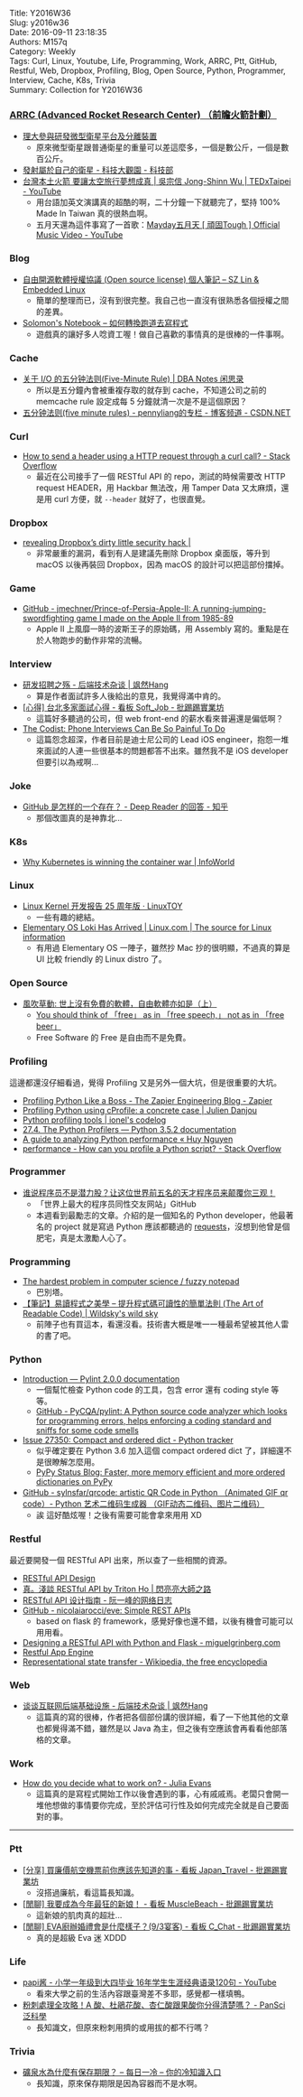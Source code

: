 Title: Y2016W36  
Slug: y2016w36  
Date: 2016-09-11 23:18:35  
Authors: M157q  
Category: Weekly  
Tags: Curl, Linux, Youtube, Life, Programming, Work, ARRC, Ptt, GitHub, Restful, Web, Dropbox, Profiling, Blog, Open Source, Python, Programmer, Interview, Cache, K8s, Trivia  
Summary: Collection for Y2016W36  
  
  
  
### [ARRC (Advanced Rocket Research Center) （前瞻火箭計劃）](http://www.arrc.tw/)  
  
+ [理大參與研發微型衛星平台及分離裝置](http://chinese.eurekalert.org/zh/pub_releases/2015-12/thkp-ppi121015.php)  
    + 原來微型衛星跟普通衛星的重量可以差這麼多，一個是數公斤，一個是數百公斤。  
+ [發射屬於自己的衛星 - 科技大觀園 - 科技部](https://scitechvista.nat.gov.tw/zh-tw/articles/c/0/9/10/1/1646.htm)  
+ [台灣本土火箭 要讓太空旅行夢想成真 | 吳宗信 Jong-Shinn Wu | TEDxTaipei - YouTube](https://www.youtube.com/watch?v=7B9Up161sAI)  
    + 用台語加英文演講真的超酷的啊，二十分鐘一下就聽完了，堅持 100% Made In Taiwan 真的很熱血啊。  
    + 五月天還為這件事寫了一首歌：[Mayday五月天 \[ 頑固Tough \] Official Music Video - YouTube](https://www.youtube.com/watch?v=YKiMrg6rgYQ)  
  
  
### Blog  
  
+ [自由開源軟體授權協議 (Open source license) 個人筆記 – SZ Lin  & Embedded Linux](https://szlin.me/2016/08/15/%e8%87%aa%e7%94%b1%e9%96%8b%e6%ba%90%e8%bb%9f%e9%ab%94%e6%8e%88%e6%ac%8a%e5%8d%94%e8%ad%b0-open-source-license-%e5%80%8b%e4%ba%ba%e7%ad%86%e8%a8%98/)  
    + 簡單的整理而已，沒有到很完整。我自己也一直沒有很熟悉各個授權之間的差異。  
+ [Solomon's Notebook – 如何轉換跑道去寫程式](https://blog.s10g.tw/posts/2016/09/09/start-programming/)  
    + 遊戲真的讓好多人唸資工喔！做自己喜歡的事情真的是很棒的一件事啊。  
  
  
### Cache  
  
+ [关于 I/O 的五分钟法则(Five-Minute Rule) | DBA Notes 闲思录](http://dbanotes.net/arch/five-minute_rule.html)  
    + 所以是五分鐘內會被重複存取的就存到 cache，不知道公司之前的 memcache rule 設定成每 5 分鐘就清一次是不是這個原因？  
+ [五分钟法则(five minute rules) - pennyliang的专栏 - 博客频道 - CSDN.NET](http://blog.csdn.net/pennyliang/article/details/5903181)  
  
  
### Curl  
  
+ [How to send a header using a HTTP request through a curl call? - Stack Overflow](http://stackoverflow.com/questions/356705/how-to-send-a-header-using-a-http-request-through-a-curl-call)  
    + 最近在公司接手了一個 RESTful API 的 repo，測試的時候需要改 HTTP request HEADER，用 Hackbar 無法改，用 Tamper Data 又太麻煩，還是用 curl 方便，就 `--header` 就好了，也很直覺。  
  
  
### Dropbox  
  
+ [revealing Dropbox’s dirty little security hack |](http://applehelpwriter.com/2016/07/28/revealing-dropboxs-dirty-little-security-hack/)  
    + 非常嚴重的漏洞，看到有人是建議先刪除 Dropbox 桌面版，等升到 macOS 以後再裝回 Dropbox，因為 macOS 的設計可以把這部份擋掉。  
  
  
### Game  
  
+ [GitHub - jmechner/Prince-of-Persia-Apple-II: A running-jumping-swordfighting game I made on the Apple II from 1985-89](https://github.com/jmechner/Prince-of-Persia-Apple-II)  
    + Apple II 上風靡一時的波斯王子的原始碼，用 Assembly 寫的。重點是在於人物跑步的動作非常的流暢。  
  
  
### Interview  
  
+ [研发招聘之殇 - 后端技术杂谈 | 飒然Hang](http://www.rowkey.me/blog/2015/12/31/dev-job-talk/)  
    + 算是作者面試許多人後給出的意見，我覺得滿中肯的。  
+ [[心得] 台北多家面試心得 - 看板 Soft_Job - 批踢踢實業坊](https://www.ptt.cc/bbs/Soft_Job/M.1473255742.A.ED5.html)  
    + 這篇好多聽過的公司，但 web front-end 的薪水看來普遍還是偏低啊？  
+ [The Codist: Phone Interviews Can Be So Painful To Do](http://thecodist.com/article/phone-interviews-can-be-so-painful-to-do)  
    + 這篇怨念超深，作者目前是迪士尼公司的 Lead iOS engineer，抱怨一堆來面試的人連一些很基本的問題都答不出來。雖然我不是 iOS developer 但要引以為戒啊...  
  
  
### Joke  
  
+ [GitHub 是怎样的一个存在？ - Deep Reader 的回答 - 知乎](https://www.zhihu.com/question/28976652/answer/42804737)  
    + 那個改圖真的是神靠北...  
  
  
### K8s  
  
+ [Why Kubernetes is winning the container war | InfoWorld](http://www.infoworld.com/article/3118345/cloud-computing/why-kubernetes-is-winning-the-container-war.html)  
  
  
### Linux  
  
+ [Linux Kernel 开发报告 25 周年版 · LinuxTOY](https://linuxtoy.org/archives/linux-kernel-development-report-2016.html)  
    + 一些有趣的總結。  
+ [Elementary OS Loki Has Arrived | Linux.com | The source for Linux information](https://www.linux.com/learn/elementary-os-loki-has-arrived)  
    + 有用過 Elementary OS 一陣子，雖然抄 Mac 抄的很明顯，不過真的算是 UI 比較 friendly 的 Linux distro 了。  
  
  
### Open Source  
  
+ [風吹草動: 世上沒有免費的軟體，自由軟體亦如是（上）](http://breezymove.blogspot.tw/2016/08/blog-post.html)  
    + [You should think of 「free」 as in 「free speech,」 not as in 「free beer」](https://www.gnu.org/philosophy/free-sw.en.html)  
    + Free Software 的 Free 是自由而不是免費。  
  
  
### Profiling  
  
這邊都還沒仔細看過，覺得 Profiling 又是另外一個大坑，但是很重要的大坑。  
  
+ [Profiling Python Like a Boss - The Zapier Engineering Blog - Zapier](https://zapier.com/engineering/profiling-python-boss/)  
+ [Profiling Python using cProfile: a concrete case | Julien Danjou](https://julien.danjou.info/blog/2015/guide-to-python-profiling-cprofile-concrete-case-carbonara)  
+ [Python profiling tools | ionel's codelog](https://blog.ionelmc.ro/2013/06/08/python-profiling-tools/)  
+ [27.4. The Python Profilers — Python 3.5.2 documentation](https://docs.python.org/3.5/library/profile.html)  
+ [A guide to analyzing Python performance « Huy Nguyen](https://www.huyng.com/posts/python-performance-analysis)  
+ [performance - How can you profile a Python script? - Stack Overflow](http://stackoverflow.com/questions/582336/how-can-you-profile-a-python-script)  
  
  
### Programmer  
  
+ [谁说程序员不是潜力股？让这位世界前五名的天才程序员来颠覆你三观！](http://mp.weixin.qq.com/s?__biz=MzI0NzIwNDgzNg%3D%3D&mid=2649759701&idx=1&sn=c28214d95f6254ac2f1772aaa181f9f2&scene=2&srcid=0908TIsIeCZ7LjLXYIvnZMn2)  
    + 「世界上最大的程序员同性交友网站」GitHub  
    + 本週看到最勵志的文章。介紹的是一個知名的 Python developer，他最著名的 project 就是寫過 Python 應該都聽過的 [requests](https://github.com/kennethreitz/requests)，沒想到他曾是個肥宅，真是太激勵人心了。  
  
  
### Programming  
  
+ [The hardest problem in computer science / fuzzy notepad](https://eev.ee/blog/2016/07/26/the-hardest-problem-in-computer-science/)  
    + 巴別塔。  
+ [【筆記】易讀程式之美學 – 提升程式碼可讀性的簡單法則 (The Art of Readable Code) | Wildsky's wild sky](http://blog.wildsky.cc/posts/the-art-of-readable-code/)  
    + 前陣子也有買這本，看還沒看。技術書大概是唯一一種最希望被其他人雷的書了吧。  
  
  
### Python  
  
+ [Introduction — Pylint 2.0.0 documentation](https://pylint.readthedocs.io/en/latest/intro.html)  
    + 一個幫忙檢查 Python code 的工具，包含 error 還有 coding style 等等。  
    + [GitHub - PyCQA/pylint: A Python source code analyzer which looks for programming errors, helps enforcing a coding standard and sniffs for some code smells](https://github.com/PyCQA/pylint)  
+ [Issue 27350: Compact and ordered dict - Python tracker](http://bugs.python.org/issue27350)  
    + 似乎確定要在 Python 3.6 加入這個 compact ordered dict 了，詳細還不是很瞭解怎麼用。  
    + [PyPy Status Blog: Faster, more memory efficient and more ordered dictionaries on PyPy](https://morepypy.blogspot.tw/2015/01/faster-more-memory-efficient-and-more.html)  
+ [GitHub - sylnsfar/qrcode: artistic QR Code in Python （Animated GIF qr code）- Python 艺术二维码生成器 （GIF动态二维码、图片二维码）](https://github.com/sylnsfar/qrcode)  
    + 誒 這好酷炫喔！之後有需要可能會拿來用用 XD  
  
  
### Restful  
  
最近要開發一個 RESTful API 出來，所以查了一些相關的資源。  
  
+ [RESTful API Design](http://www.slideshare.net/AmigoChan/restful-api-design)  
+ [真。淺談 RESTful API by Triton Ho | 閃亮亮大師之路](http://blog.dj1020.net/%E7%9C%9F%E3%80%82%E6%B7%BA%E8%AB%87_RESTful_API_by_Triton_Ho/)  
+ [RESTful API 设计指南 - 阮一峰的网络日志](http://www.ruanyifeng.com/blog/2014/05/restful_api.html)  
+ [GitHub - nicolaiarocci/eve: Simple REST APIs](https://github.com/nicolaiarocci/eve)  
    + based on flask 的 framework，感覺好像也還不錯，以後有機會可能可以用用看。  
+ [Designing a RESTful API with Python and Flask - miguelgrinberg.com](http://blog.miguelgrinberg.com/post/designing-a-restful-api-with-python-and-flask)  
+ [Restful App Engine](http://www.slideshare.net/RyanMorlok/restful-app-engine)  
+ [Representational state transfer - Wikipedia, the free encyclopedia](https://en.wikipedia.org/wiki/Representational_state_transfer)  
  
  
### Web  
  
+ [谈谈互联网后端基础设施 - 后端技术杂谈 | 飒然Hang](http://www.rowkey.me/blog/2016/08/27/server-basic-tech-stack/)  
    + 這篇真的寫的很棒，作者把各個部份講的很詳細，看了一下他其他的文章也都覺得滿不錯，雖然是以 Java 為主，但之後有空應該會再看看他部落格的文章。  
  
  
### Work  
  
+ [How do you decide what to work on? - Julia Evans](http://jvns.ca/blog/2016/08/16/how-do-you-work-on-something-important/)  
    + 這篇真的是寫程式開始工作以後會遇到的事，心有戚戚焉。老闆只會開一堆他想做的事情要你完成，至於評估可行性及如何完成完全就是自己要面對的事。  
  
---  
  
### Ptt  
  
+ [[分享] 買廉價航空機票前你應該先知道的事 - 看板 Japan_Travel - 批踢踢實業坊](https://www.ptt.cc/bbs/Japan_Travel/M.1386355632.A.851.html)  
    + 沒搭過廉航，看這篇長知識。  
+ [[閒聊] 我要成為今年最狂的新娘！ - 看板 MuscleBeach - 批踢踢實業坊](https://www.ptt.cc/bbs/MuscleBeach/M.1473070754.A.646.html)  
    + 這新娘的肌肉真的超壯...  
+ [[閒聊] EVA廚辦婚禮會是什麼樣子？(9/3宴客) - 看板 C_Chat - 批踢踢實業坊](https://www.ptt.cc/bbs/C_Chat/M.1473011847.A.083.html)  
    + 真的是超級 Eva 迷 XDDD  
  
  
### Life  
  
+ [papi酱 - 小学一年级到大四毕业 16年学生生涯经典语录120句 - YouTube](https://www.youtube.com/watch?v=cNTKoe3G9Qo&feature=youtu.be)  
    + 看來大學之前的生活內容跟臺灣差不多耶，感覺都一樣填鴨。  
+ [粉刺處理全攻略！A 酸、杜鵑花酸、杏仁酸跟果酸你分得清楚嗎？ - PanSci 泛科學](http://pansci.asia/archives/105418)  
    + 長知識文，但原來粉刺用擠的或用拔的都不行嗎？  
  
  
### Trivia  
  
+ [礦泉水為什麼有保存期限？ – 每日一冷 – 你的冷知識入口](http://www.dailycold.tw/11464/%E7%A4%A6%E6%B3%89%E6%B0%B4%E7%82%BA%E4%BB%80%E9%BA%BC%E6%9C%89%E4%BF%9D%E5%AD%98%E6%9C%9F%E9%99%90%EF%BC%9F/)  
    + 長知識，原來保存期限是因為容器而不是水啊。  
